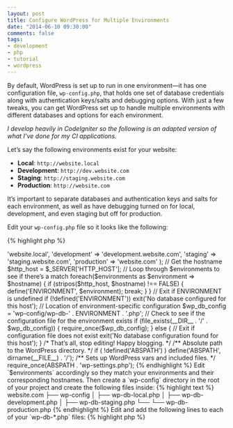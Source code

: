 ```yaml
---
layout: post
title: Configure WordPress for Multiple Environments
date: "2014-06-10 09:30:00"
comments: false
tags:
- development
- php
- tutorial
- wordpress
---
```


By default, WordPress is set up to run in one environment&mdash;it has one configuration file, `wp-config.php`, that holds one set of database credentials along with authentication keys/salts and debugging options. With just a few tweaks, you can get WordPress set up to handle multiple environments with different databases and options for each environment.

<!--more-->

*I develop heavily in CodeIgniter so the following is an adapted version of what I’ve done for my CI applications.*

Let’s say the following environments exist for your website:

- **Local**: `http://website.local`
- **Development**: `http://dev.website.com`
- **Staging**: `http://staging.website.com`
- **Production**: `http://website.com`

It’s important to separate databases and authentication keys and salts for each environment, as well as have debugging turned on for local, development, and even staging but off for production.

Edit your `wp-config.php` file so it looks like the following:

{% highlight php %}
<?php

// Set your environment/url pairs
$environments = array(
  'local'       => 'website.local',
  'development' => 'development.website.com',
  'staging'     => 'staging.website.com',
  'production'  => 'website.com'
);

// Get the hostname
$http_host = $_SERVER['HTTP_HOST'];

// Loop through $environments to see if there’s a match
foreach($environments as $environment => $hostname) {
  if (stripos($http_host, $hostname) !== FALSE) {
    define('ENVIRONMENT', $environment);
    break;
  }
}

// Exit if ENVIRONMENT is undefined
if (!defined('ENVIRONMENT')) exit('No database configured for this host');

// Location of environment-specific configuration
$wp_db_config = 'wp-config/wp-db-' . ENVIRONMENT . '.php'; 

// Check to see if the configuration file for the environment exists
if (file_exists(__DIR__ . '/' . $wp_db_config)) {
  require_once($wp_db_config);
} else {
  // Exit if configuration file does not exist
  exit('No database configuration found for this host');
}

/* That’s all, stop editing! Happy blogging. */

/** Absolute path to the WordPress directory. */
if ( !defined('ABSPATH') )
  define('ABSPATH', dirname(__FILE__) . '/');

/** Sets up WordPress vars and included files. */
require_once(ABSPATH . 'wp-settings.php');
{% endhighlight %}

Edit `$environments` accordingly so they match your environments and their corresponding hostnames.

Then create a `wp-config` directory in the root of your project and create the following files inside:

{% highlight text %}
website.com
├── wp-config
│   ├── wp-db-local.php
│   ├── wp-db-development.php
│   ├── wp-db-staging.php
└── └── wp-db-production.php
{% endhighlight %}

Edit and add the following lines to each of your `wp-db-*.php` files:

{% highlight php %}
<?php
// Prevent file from being accessed directly
if (!defined('ABSPATH')) exit();

define('DB_NAME',     'database_name_here');
define('DB_USER',     'username_here');
define('DB_PASSWORD', 'password_here');
define('DB_HOST',     'localhost');
define('DB_CHARSET',  'utf8');
define('DB_COLLATE',  '');

define('AUTH_KEY',         'put your unique phrase here');
define('SECURE_AUTH_KEY',  'put your unique phrase here');
define('LOGGED_IN_KEY',    'put your unique phrase here');
define('NONCE_KEY',        'put your unique phrase here');
define('AUTH_SALT',        'put your unique phrase here');
define('SECURE_AUTH_SALT', 'put your unique phrase here');
define('LOGGED_IN_SALT',   'put your unique phrase here');
define('NONCE_SALT',       'put your unique phrase here');

$table_prefix = 'wp_';

define('WPLANG',   '');
define('WP_DEBUG', true);
{% endhighlight %}

For `wp-db-production.php` turn debugging off by defining `WP_DEBUG` to `false`

{% highlight php %}
define('WP_DEBUG', false);
{% endhighlight %}

Voila&mdash;Now all you need to do is drop in the correct credentials for each of your environments and you’re done!